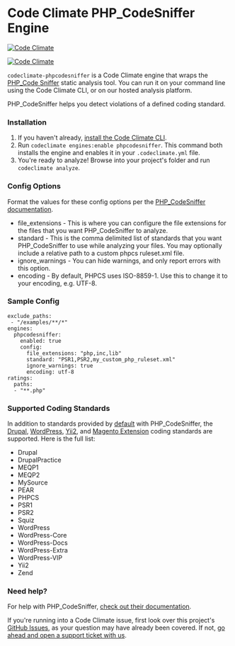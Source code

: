 # Code Climate PHP_CodeSniffer Engine<br>

[![Code Climate](https://codeclimate.com/repos/558b317f69568073bf0021e5/badges/7c2a59b5bee6d2425207/gpa.svg)](https://codeclimate.com/repos/558b317f69568073bf0021e5/feed)

[![Code Climate](https://codeclimate.com/github/codeclimate/codeclimate-phpcodesniffer/badges/gpa.svg)](https://codeclimate.com/github/codeclimate/codeclimate-phpcodesniffer)

`codeclimate-phpcodesniffer` is a Code Climate engine that wraps the [PHP_Code Sniffer](https://github.com/squizlabs/PHP_CodeSniffer) static analysis tool. You can run it on your command line using the Code Climate CLI, or on our hosted analysis platform.

PHP_CodeSniffer helps you detect violations of a defined coding standard.

### Installation

1. If you haven't already, [install the Code Climate CLI](https://github.com/codeclimate/codeclimate).
2. Run `codeclimate engines:enable phpcodesniffer`. This command both installs the engine and enables it in your `.codeclimate.yml` file.
3. You're ready to analyze! Browse into your project's folder and run `codeclimate analyze`.

### Config Options

Format the values for these config options per the [PHP_CodeSniffer documentation](https://github.com/squizlabs/PHP_CodeSniffer).

* file_extensions - This is where you can configure the file extensions for the files that you want PHP_CodeSniffer to analyze.
* standard - This is the comma delimited list of standards that you want
PHP_CodeSniffer to use while analyzing your files. You may optionally include
a relative path to a custom phpcs ruleset.xml file.
* ignore_warnings - You can hide warnings, and only report errors with this option.
* encoding - By default, PHPCS uses ISO-8859-1. Use this to change it to your encoding, e.g. UTF-8.

### Sample Config

    exclude_paths:
     - "/examples/**/*"
    engines:
      phpcodesniffer:
        enabled: true
        config:
          file_extensions: "php,inc,lib"
          standard: "PSR1,PSR2,my_custom_php_ruleset.xml"
          ignore_warnings: true
          encoding: utf-8
    ratings:
      paths:
      - "**.php"

### Supported Coding Standards

In addition to standards provided by [default](https://github.com/squizlabs/PHP_CodeSniffer/wiki/Usage#printing-a-list-of-installed-coding-standards) with PHP_CodeSniffer, the [Drupal](https://github.com/klausi/coder), [WordPress](https://github.com/WordPress-Coding-Standards/WordPress-Coding-Standards), [Yii2](https://github.com/yiisoft/yii2-coding-standards), and [Magento Extension](https://github.com/magento/marketplace-eqp) coding standards are supported. Here is the full list:

* Drupal
* DrupalPractice
* MEQP1
* MEQP2
* MySource
* PEAR
* PHPCS
* PSR1
* PSR2
* Squiz
* WordPress
* WordPress-Core
* WordPress-Docs
* WordPress-Extra
* WordPress-VIP
* Yii2
* Zend

### Need help?

For help with PHP_CodeSniffer, [check out their documentation](https://github.com/squizlabs/PHP_CodeSniffer).

If you're running into a Code Climate issue, first look over this project's [GitHub Issues](https://github.com/squizlabs/PHP_CodeSniffer/issues), as your question may have already been covered. If not, [go ahead and open a support ticket with us](https://codeclimate.com/help).
